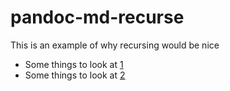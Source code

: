 # pandoc-md-recurse

This is an example of why recursing would be nice

* Some things to look at [1](1.md)
* Some things to look at [2](imgplus/2.md)
